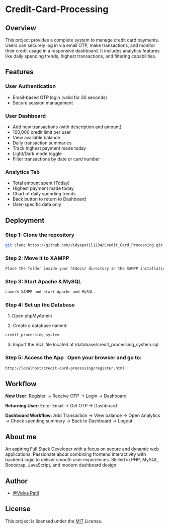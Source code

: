 
# Credit-Card-Processing

## Overview 
This project provides a complete system to manage credit card payments. Users can securely log in via email OTP, make transactions, and monitor their credit usage in a responsive dashboard. It includes analytics features like daily spending trends, highest transactions, and filtering capabilities.


## Features

### User Authentication 
- Email-based OTP login (valid for 30 seconds) 
- Secure session management
### User Dashboard 
- Add new transactions (with description and amount) 
- 100,000 credit limit per user 
- View available balance 
- Daily transaction summaries 
- Track highest payment made today 
- Light/Dark mode toggle 
- Filter transactions by date or card number
### Analytics Tab 
- Total amount spent (Today) 
- Highest payment made today 
- Chart of daily spending trends 
- Back button to return to Dashboard 
- User-specific data only

## Deployment
### Step 1: Clone the repository 
```bash 
git clone https://github.com/Vidyapatil1234/Credit_Card_Processing.git 
```
### Step 2: Move it to XAMPP 
```bash
Place the folder inside your htdocs/ directory in the XAMPP installation. 
```
### Step 3: Start Apache & MySQL 
```bash 
Launch XAMPP and start Apache and MySQL.
```
### Step 4: Set up the Database 
&nbsp;&nbsp;1. Open phpMyAdmin

&nbsp;&nbsp;2. Create a database named: 
```bash
credit_processing_system 
```
&nbsp;&nbsp;3. Import the SQL file located at /database/credit_processing_system.sql 
### Step 5: Access the App &nbsp;&nbsp;Open your browser and go to: 
```bash
http://localhost/credit-card-processing/register.html
```

## Workflow
**New User:**
Register → Receive OTP → Login → Dashboard

**Returning User:**
Enter Email → Get OTP → Dashboard

**Dashboard Workflow:** 
Add Transaction → View balance → Open Analytics → Check spending summary → Back to Dashboard → Logout


## About me
An aspiring Full Stack Developer with a focus on secure and dynamic web applications. Passionate about combining frontend interactivity with backend logic to deliver smooth user experiences. Skilled in PHP, MySQL, Bootstrap, JavaScript, and modern dashboard design.


## Author

- [@Vidya Patil](https://github.com/Vidyapatil1234)


## License
This project is licensed under the 
[MIT](https://choosealicense.com/licenses/mit/) License.

